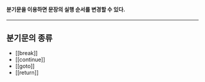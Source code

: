 #### 분기문을 이용하면 문장의 실행 순서를 변경할 수 있다. ####
___

## 분기문의 종류 ##

- [[break]]
- [[continue]]
- [[goto]]
- [[return]]